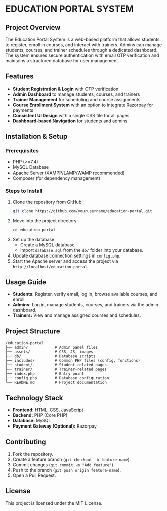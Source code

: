# EDUCATION PORTAL SYSTEM

## Project Overview
The Education Portal System is a web-based platform that allows students to register, enroll in courses, and interact with trainers. Admins can manage students, courses, and trainer schedules through a dedicated dashboard. The system ensures secure authentication with email OTP verification and maintains a structured database for user management.

## Features
- **Student Registration & Login** with OTP verification
- **Admin Dashboard** to manage students, courses, and trainers
- **Trainer Management** for scheduling and course assignments
- **Course Enrollment System** with an option to integrate Razorpay for payments
- **Consistent UI Design** with a single CSS file for all pages
- **Dashboard-based Navigation** for students and admins

## Installation & Setup
### Prerequisites
- PHP (>=7.4)
- MySQL Database
- Apache Server (XAMPP/LAMP/WAMP recommended)
- Composer (for dependency management)

### Steps to Install
1. Clone the repository from GitHub:
   ```sh
   git clone https://github.com/yourusername/education-portal.git
   ```
2. Move into the project directory:
   ```sh
   cd education-portal
   ```
3. Set up the database:
   - Create a MySQL database.
   - Import `database.sql` from the `db/` folder into your database.
4. Update database connection settings in `config.php`.
5. Start the Apache server and access the project via `http://localhost/education-portal`.

## Usage Guide
- **Students:** Register, verify email, log in, browse available courses, and enroll.
- **Admins:** Log in, manage students, courses, and trainers via the admin dashboard.
- **Trainers:** View and manage assigned courses and schedules.

## Project Structure
```
/education-portal
├── admin/            # Admin panel files
├── assets/           # CSS, JS, images
├── db/               # Database scripts
├── includes/         # Common PHP files (config, functions)
├── student/          # Student-related pages
├── trainer/          # Trainer-related pages
├── index.php         # Entry point
├── config.php        # Database configuration
└── README.md         # Project documentation
```

## Technology Stack
- **Frontend:** HTML, CSS, JavaScript
- **Backend:** PHP (Core PHP)
- **Database:** MySQL
- **Payment Gateway (Optional):** Razorpay

## Contributing
1. Fork the repository.
2. Create a feature branch (`git checkout -b feature-name`).
3. Commit changes (`git commit -m "Add feature"`).
4. Push to the branch (`git push origin feature-name`).
5. Open a Pull Request.

## License
This project is licensed under the MIT License.

